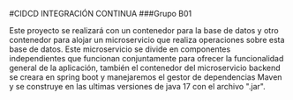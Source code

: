 #CIDCD INTEGRACIÓN CONTINUA
###Grupo B01

Este proyecto se realizará con un contenedor para la base de datos y  otro contenedor para alojar un microservicio que realiza operaciones sobre esta base de datos.
Este microservicio se divide en componentes independientes que funcionan conjuntamente para ofrecer la funcionalidad general de la aplicación, también el contenedor del microservicio backend se creara en spring boot y manejaremos el gestor de dependencias Maven y se construye en las ultimas versiones de java 17 con el archivo ".jar".

